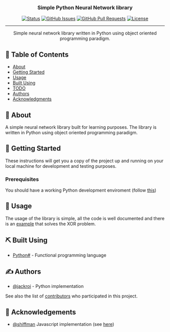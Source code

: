 
<!--
<p align="center">
  <a href="" rel="noopener">
 <img width=200px height=200px src="https://i.imgur.com/6wj0hh6.jpg" alt="Project logo"></a>
</p>
-->

<h3 align="center">Simple Python Neural Network library</h3>

<div align="center">

  [![Status](https://img.shields.io/badge/status-active-success.svg)]()
  [![GitHub Issues](https://img.shields.io/github/issues/jackroi/NeuralNetwork-python.svg)](https://github.com/jackroi/NeuralNetwork-python/issues)
  [![GitHub Pull Requests](https://img.shields.io/github/issues-pr/jackroi/NeuralNetwork-python.svg)](https://github.com/jackroi/NeuralNetwork-python/pulls)
  [![License](https://img.shields.io/badge/license-MIT-blue.svg)](/LICENSE)

</div>

---

<p align="center"> Simple neural network library written in Python using object oriented programming paradigm.
    <br>
</p>

## 📝 Table of Contents
- [About](#about)
- [Getting Started](#getting_started)
- [Usage](#usage)
- [Built Using](#built_using)
- [TODO](./TODO.md)
- [Authors](#authors)
- [Acknowledgments](#acknowledgement)

## 🧐 About <a name="about"></a>
A simple neural network library built for learning purposes. The library is written in Python using object oriented programming paradigm.


## 🏁 Getting Started <a name="getting_started"></a>
These instructions will get you a copy of the project up and running on your local machine for development and testing purposes.
<!-- TODO installation with requirements.txt if any --->

### Prerequisites
You should have a working Python development enviroment (follow [this](https://docs.python-guide.org/starting/installation/))


## 🎈 Usage <a name="usage"></a>
The usage of the library is simple, all the code is well documented and there is an [example](#) that solves the XOR problem.
<!-- TODO example link --->

## ⛏️ Built Using <a name="built_using"></a>
- [Python#](https://www.python.org/) - Functional programming language


## ✍️ Authors <a name="authors"></a>
- [@jackroi](https://github.com/jackroi) - Python implementation

See also the list of [contributors](https://github.com/jackroi/NeuralNetwork-python/contributors) who participated in this project.


## 🎉 Acknowledgements <a name="acknowledgement"></a>
- [@shiffman](https://github.com/shiffman) Javascript implementation (see [here](https://github.com/CodingTrain/Toy-Neural-Network-JS))


<!-- TODO add section pointing out the fsharp implementation (# See Also) --->
